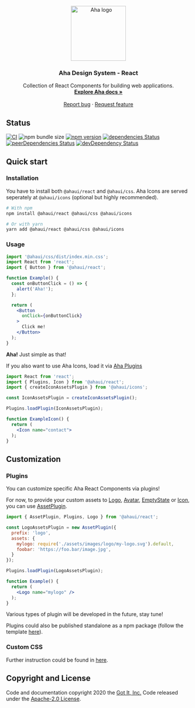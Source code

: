 <p align="center">
  <a href="https://aha.got-it.ai">
    <img src="https://raw.githubusercontent.com/gotitinc/aha-assets/master/origin/ahaui-logo-trasparent.svg" alt="Aha logo" width="150" height="150">
  </a>
</p>

<h3 align="center">Aha Design System - React</h3>
<p align="center">
  Collection of React Components for building web applications.
  <br>
  <a href="https://aha.got-it.ai"><strong>Explore Aha docs »</strong></a>
  <br>
  <br>
  <a href="https://github.com/gotitinc/aha-react/issues/new?template=bug_report.md">Report bug</a>
  ·
  <a href="https://github.com/gotitinc/aha-react/issues/new?template=feature_request.md">Request feature</a>
</p>

## Status
[![CI](https://github.com/gotitinc/aha-react/workflows/Lint/badge.svg)](https://github.com/gotitinc/aha-react/actions)
![npm bundle size](https://img.shields.io/bundlephobia/min/@ahaui/react)
[![npm version](https://img.shields.io/npm/v/@ahaui/react)](https://www.npmjs.com/package/@ahaui/react)
[![dependencies Status](https://img.shields.io/david/gotitinc/aha-react)](https://david-dm.org/gotitinc/aha-react?type=peer)
[![peerDependencies Status](https://img.shields.io/david/peer/gotitinc/aha-react)](https://david-dm.org/gotitinc/aha-react?type=peer)
[![devDependency Status](https://img.shields.io/david/dev/gotitinc/aha-react)](https://david-dm.org/gotitinc/aha-react?type=dev)

## Quick start

### Installation
You have to install both `@ahaui/react` and `@ahaui/css`. Aha Icons are served seperately at `@ahaui/icons` (optional but highly recommended).
```sh
# With npm
npm install @ahaui/react @ahaui/css @ahaui/icons

# Or with yarn
yarn add @ahaui/react @ahaui/css @ahaui/icons
```

### Usage
```jsx
import '@ahaui/css/dist/index.min.css';
import React from 'react';
import { Button } from '@ahaui/react';

function Example() {
  const onButtonClick = () => {
    alert('Aha!');
  };

  return (
    <Button
      onClick={onButtonClick}
    >
      Click me!
    </Button>
  );
}
```
**Aha!** Just simple as that!

If you also want to use Aha Icons, load it via [Aha Plugins](#Plugins)
```jsx
import React from 'react';
import { Plugins, Icon } from '@ahaui/react';
import { createIconAssetsPlugin } from '@ahaui/icons';

const IconAssetsPlugin = createIconAssetsPlugin();

Plugins.loadPlugin(IconAssetsPlugin);

function ExampleIcon() {
  return (
    <Icon name="contact">
  );
}
```

## Customization

### Plugins
You can customize specific Aha React Components via plugins!

For now, to provide your custom assets to [Logo](./src/components/Logo/index.js), [Avatar](./src/components/Avatar/index.js), [EmptyState](./src/components/Logo/index.js) or [Icon](./src/components/Icon/index.js), you can use [AssetPlugin](./src/plugins/AssetPlugin.js).
```jsx
import { AssetPlugin, Plugins, Logo } from '@ahaui/react';

const LogoAssetsPlugin = new AssetPlugin({
  prefix: 'logo',
  assets: {
    mylogo: require('./assets/images/logo/my-logo.svg').default,
    foobar: 'https://foo.bar/image.jpg',
  }
});

Plugins.loadPlugin(LogoAssetsPlugin);

function Example() {
  return (
    <Logo name="mylogo" />
  );
}
```

Various types of plugin will be developed in the future, stay tune!

Plugins could also be published standalone as a npm package (follow the template [here](https://github.com/gotitinc/aha-plugin-example)).

### Custom CSS
Further instruction could be found in [here](https://github.com/gotitinc/aha-css#custom).

## Copyright and License

Code and documentation copyright 2020 the [Got It, Inc.](https://www.got-it.ai) Code released under the [Apache-2.0 License](https://github.com/gotitinc/aha-react/blob/master/LICENSE).
